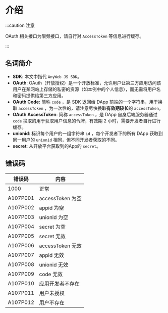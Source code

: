 # 介绍

:::caution 注意

OAuth 相关接口为限频接口，请自行对 `AccessToken` 等信息进行缓存。

:::

## 名词简介

* **SDK**: 本文中指代 `AnyWeb JS SDK`。
* **OAuth**: OAuth（开放授权）是一个开放标准，允许用户让第三方应用访问该用户在某网站上存储的私密的资源（如本例中的个人信息），而无需将用户名和密码提供给第三方应用。
* **OAuth Code:** 简称 `code` ，是 SDK 返回给 DApp 前端的一个字符串，用于换取 `accessToken` ，为一次性的，请注意尽快换取**有效期较长**的 `accessToken`。
* **OAuth AccessToken**: 简称 `accessToken` ，是 DApp 自身后端服务器通过 `code` 换取的用于获取用户信息的令牌，有效期 2 小时，需要开发者自行进行缓存。
* **unionid**: 标识每个用户的一组字符串 `id` ，每个开发者下的所有 DApp 获取到同一用户的 `unionid` 相同，但不同开发者获取的不同。
* **secret**: 从开放平台获取到的App的 `secret`。

## 错误码

| 错误码 | 内容 |
| ---- | ---- |
| 1000 | 正常| 
|A107P001 | accessToken 为空
|A107P002 | appid 为空
| A107P003 | unionid 为空
| A107P004 | secret 为空
| A107P005 | secret 无效
| A107P006 | accessToken 无效
| A107P007 | appid 无效
| A107P008 | unionid 无效
| A107P009 | code 无效
| A107P010 | 应用开发者不存在
| A107P011 | 用户未授权
| A107P012 | 用户不存在

